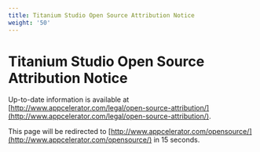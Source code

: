```yaml
---
title: Titanium Studio Open Source Attribution Notice
weight: '50'
---
```


# Titanium Studio Open Source Attribution Notice

Up-to-date information is available at [http://www.appcelerator.com/legal/open-source-attribution/](http://www.appcelerator.com/legal/open-source-attribution/).

This page will be redirected to [http://www.appcelerator.com/opensource/](http://www.appcelerator.com/opensource/) in 15 seconds.
